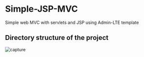 # Simple-JSP-MVC
Simple web MVC with servlets and JSP using Admin-LTE template


## Directory structure of the project
![capture](https://user-images.githubusercontent.com/15135199/28256946-275e3852-6af1-11e7-8c7c-d0c9aaf9fc63.png)
